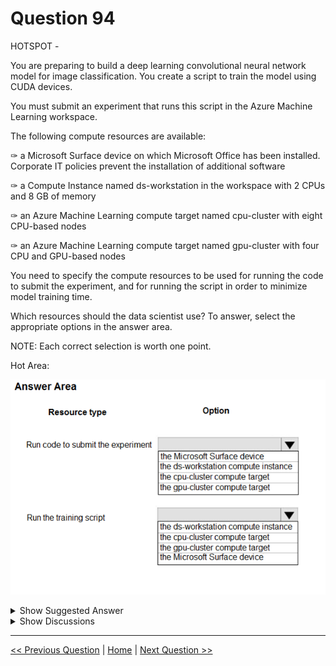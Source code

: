# Question 94

HOTSPOT -

You are preparing to build a deep learning convolutional neural network model for image classification. You create a script to train the model using CUDA devices.

You must submit an experiment that runs this script in the Azure Machine Learning workspace.

The following compute resources are available:

✑ a Microsoft Surface device on which Microsoft Office has been installed. Corporate IT policies prevent the installation of additional software

✑ a Compute Instance named ds-workstation in the workspace with 2 CPUs and 8 GB of memory

✑ an Azure Machine Learning compute target named cpu-cluster with eight CPU-based nodes

✑ an Azure Machine Learning compute target named gpu-cluster with four CPU and GPU-based nodes

You need to specify the compute resources to be used for running the code to submit the experiment, and for running the script in order to minimize model training time.

Which resources should the data scientist use? To answer, select the appropriate options in the answer area.

NOTE: Each correct selection is worth one point.

Hot Area:

![Question Image](../images/q94_q_0011200001.png)

<details>
  <summary>Show Suggested Answer</summary>

<img src="../images/q94_ans_0_0011300001.png" alt="Answer Image"><br>

<p>Box 1: the ds-workstation compute instance</p>
<p>A workstation notebook instance is good enough to run experiments.</p>
<p>Box 2: the gpu-cluster compute target</p>
<p>Just as GPUs revolutionized deep learning through unprecedented training and inferencing performance, RAPIDS enables traditional machine learning practitioners to unlock game-changing performance with GPUs. With RAPIDS on Azure Machine Learning service, users can accelerate the entire machine learning pipeline, including data processing, training and inferencing, with GPUs from the NC_v3,  NC_v2, ND or ND_v2 families. Users can unlock performance gains of more than 20X (with 4 GPUs), slashing training times from hours to minutes and dramatically reducing time-to-insight.</p>
<p>Reference:</p>
<p>https://azure.microsoft.com/sv-se/blog/azure-machine-learning-service-now-supports-nvidia-s-rapids/</p>

</details>

<details>
  <summary>Show Discussions</summary>

<blockquote><p><strong>dev2dev</strong> <code>(Sun 17 Sep 2023 05:29)</code> - <em>Upvotes: 32</em></p><p>answers are correct, for submitting job we can use surface book but due to restrictions we cant install sdk/python</p></blockquote>
<blockquote><p><strong>aoddy</strong> <code>(Thu 28 Sep 2023 03:16)</code> - <em>Upvotes: 3</em></p><p>Thanks for your sharing</p></blockquote>
<blockquote><p><strong>ning</strong> <code>(Sat 16 Nov 2024 18:26)</code> - <em>Upvotes: 3</em></p><p>The answer should be correct ...
But the question is poorly written ...
I believe it means, you can write python codes on the ds computer instance to submit experiment with script steps against gpu computer instance as target</p></blockquote>
<blockquote><p><strong>hargur</strong> <code>(Sat 20 Apr 2024 09:42)</code> - <em>Upvotes: 3</em></p><p>on 19Oct2021</p></blockquote>
<blockquote><p><strong>kisskeo</strong> <code>(Thu 04 Apr 2024 21:15)</code> - <em>Upvotes: 1</em></p><p>On Exam 01 Oct 2021</p></blockquote>
<blockquote><p><strong>snsnsnsn</strong> <code>(Sun 03 Mar 2024 08:26)</code> - <em>Upvotes: 1</em></p><p>got similar question on 2/9/21</p></blockquote>
<blockquote><p><strong>VJPrakash</strong> <code>(Sun 11 Feb 2024 17:19)</code> - <em>Upvotes: 3</em></p><p>on exam in August 2021</p></blockquote>

</details>

---

[<< Previous Question](question_93.md) | [Home](/index.md) | [Next Question >>](question_95.md)
